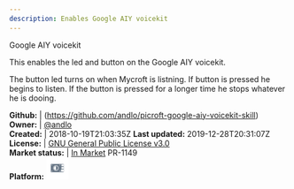 ```yaml
---
description: Enables Google AIY voicekit
---
```

Google AIY voicekit

This enables the led and button on the Google AIY voicekit.

The button led turns on when Mycroft is listning. If button is pressed he begins to listen. If the button is pressed for a longer time he stops whatever he is dooing.

**Github:** | (https://github.com/andlo/picroft-google-aiy-voicekit-skill)  
**Owner:** | [@andlo](https://github.com/andlo)  
**Created:** | 2018-10-19T21:03:35Z  **Last updated:** 2019-12-28T20:31:07Z  
**License:** | [GNU General Public License v3.0](https://api.github.com/licenses/gpl-3.0)  
**Market status:** | [In Market](https://market.mycroft.ai/skill/picroft-google-aiy-voicekit) PR-1149  
**Platform:**   ![](.gitbook/assets/picroft-icon.png)   
